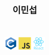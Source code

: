 <h1 align="center">이민섭</h1>
<br/>

<br/>
<p align="center">
<img src="https://raw.githubusercontent.com/izumin5210/emojipack-for-devicon/master/png/c.png" alt="C" width="40" height="40" />  
<img src="https://raw.githubusercontent.com/devicons/devicon/master/icons/javascript/javascript-original.svg" alt="javascript" width="40" height="40"/> 
<!-- <img src="https://raw.githubusercontent.com/devicons/devicon/master/icons/typescript/typescript-original.svg" alt="typescript" width="40" height="40"/> -->
<img src="https://raw.githubusercontent.com/devicons/devicon/master/icons/react/react-original-wordmark.svg" alt="react" width="40" height="40"/>
  <br/>
  <br/>

